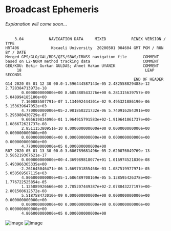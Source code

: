 # Broadcast Ephemeris
###### Explanation will come soon...
        3.04           NAVIGATION DATA     MIXED           RINEX VERSION / TYPE
    HRT406              Kocaeli University  20200501 004604 GMT PGM / RUN BY / DATE 
    Merged GPS/GLO/GAL/BDS/QZS/SBAS/IRNSS navigation file       COMMENT 
    based on L2-NORM method tracking data                       COMMENT 
    GEO/KOU: Bekir Gurkan GULDAS; Ahmet Hakan UYANIK            COMMENT   
         18                                                      LEAP SECONDS        
                                                            END OF HEADER 
    G14 2020 05 01 12 30 00.0-1.596444587143e-05 2.482558829488e-12 2.728384713972e-18
           0.000000000000e+00 8.685380543276e+00 6.281315639757e-09 5.048994185180e+00
           7.160085507791e-07 1.134092444301e-02 9.495321886190e-06 5.153639647052e+03
           4.770000000000e+05-2.981860221732e-06 5.740916284391e+00 5.295980430729e-07
           9.605619834096e-01 1.964915791583e+02-1.919641061737e+00-1.086672621737e-08
           2.851115380951e-10 0.000000000000e+00 0.000000000000e+00 0.000000000000e+00
           0.000000000000e+00 0.000000000000e+00 0.000000000000e+00 0.000000000000e+00
           4.770000000000e+05 0.000000000000e+00
    R07 2020 05 01 13 30 00.0-3.606789681496e-05-2.620076049769e-13-3.585219367621e-17
           0.000000000000e+00-4.369989818077e+01 1.016974521830e-08 5.493966365335e+00
          -2.261645046471e-06 1.669701855468e-03 1.087519977971e-05 5.050569587115e+03
           4.806000000000e+05-1.686489708169e-05 5.138595426378e+00-1.776722525854e-05
           1.125889926666e+00 2.785207449387e+02-2.078043227197e+00-2.801508612572e-08
           5.518758473010e-09 0.000000000000e+00 0.000000000000e+00 0.000000000000e+00
           0.000000000000e+00 0.000000000000e+00 0.000000000000e+00 0.000000000000e+00
           4.806000000000e+05 0.000000000000e+00
![image](https://user-images.githubusercontent.com/59657939/137487844-6c1c52aa-3d76-4c13-a579-08455dfee8b2.png)
![image](https://user-images.githubusercontent.com/59657939/137487865-5fc50059-8028-4b5b-93dc-1b6b468644ae.png)
